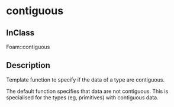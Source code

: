 # contiguous 
## InClass
Foam::contiguous

## Description
Template function to specify if the data of a type are contiguous.

The default function specifies that data are not contiguous.
This is specialised for the types (eg, primitives) with contiguous data.


